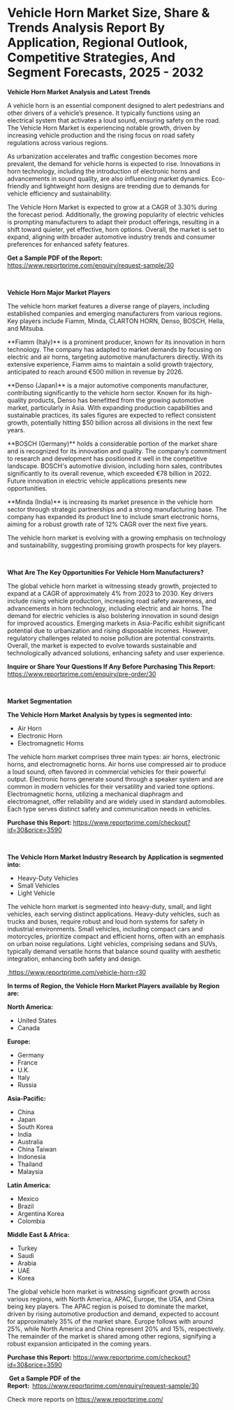 <p><h1>Vehicle Horn Market Size, Share & Trends Analysis Report By Application, Regional Outlook, Competitive Strategies, And Segment Forecasts, 2025 - 2032</h1></p><p><strong>Vehicle Horn Market Analysis and Latest Trends</strong></p>
<p><p>A vehicle horn is an essential component designed to alert pedestrians and other drivers of a vehicle’s presence. It typically functions using an electrical system that activates a loud sound, ensuring safety on the road. The Vehicle Horn Market is experiencing notable growth, driven by increasing vehicle production and the rising focus on road safety regulations across various regions.</p><p>As urbanization accelerates and traffic congestion becomes more prevalent, the demand for vehicle horns is expected to rise. Innovations in horn technology, including the introduction of electronic horns and advancements in sound quality, are also influencing market dynamics. Eco-friendly and lightweight horn designs are trending due to demands for vehicle efficiency and sustainability.</p><p>The Vehicle Horn Market is expected to grow at a CAGR of 3.30% during the forecast period. Additionally, the growing popularity of electric vehicles is prompting manufacturers to adapt their product offerings, resulting in a shift toward quieter, yet effective, horn options. Overall, the market is set to expand, aligning with broader automotive industry trends and consumer preferences for enhanced safety features.</p></p>
<p><strong>Get a Sample PDF of the Report:&nbsp;</strong> <a href="https://www.reportprime.com/enquiry/request-sample/30?utm_campaign=3071&utm_medium=2&utm_source=Github&utm_content=ia&utm_term=17032025&utm_id=vehicle-horn">https://www.reportprime.com/enquiry/request-sample/30</a></p>
<p>&nbsp;</p>
<p><strong>Vehicle Horn Major Market Players</strong></p>
<p><p>The vehicle horn market features a diverse range of players, including established companies and emerging manufacturers from various regions. Key players include Fiamm, Minda, CLARTON HORN, Denso, BOSCH, Hella, and Mitsuba.</p><p>**Fiamm (Italy)** is a prominent producer, known for its innovation in horn technology. The company has adapted to market demands by focusing on electric and air horns, targeting automotive manufacturers directly. With its extensive experience, Fiamm aims to maintain a solid growth trajectory, anticipated to reach around €500 million in revenue by 2026.</p><p>**Denso (Japan)** is a major automotive components manufacturer, contributing significantly to the vehicle horn sector. Known for its high-quality products, Denso has benefitted from the growing automotive market, particularly in Asia. With expanding production capabilities and sustainable practices, its sales figures are expected to reflect consistent growth, potentially hitting $50 billion across all divisions in the next few years.</p><p>**BOSCH (Germany)** holds a considerable portion of the market share and is recognized for its innovation and quality. The company’s commitment to research and development has positioned it well in the competitive landscape. BOSCH's automotive division, including horn sales, contributes significantly to its overall revenue, which exceeded €78 billion in 2022. Future innovation in electric vehicle applications presents new opportunities.</p><p>**Minda (India)** is increasing its market presence in the vehicle horn sector through strategic partnerships and a strong manufacturing base. The company has expanded its product line to include smart electronic horns, aiming for a robust growth rate of 12% CAGR over the next five years.</p><p>The vehicle horn market is evolving with a growing emphasis on technology and sustainability, suggesting promising growth prospects for key players. </p></p>
<p>&nbsp;</p>
<p><strong>What Are The Key Opportunities For Vehicle Horn Manufacturers?</strong></p>
<p><p>The global vehicle horn market is witnessing steady growth, projected to expand at a CAGR of approximately 4% from 2023 to 2030. Key drivers include rising vehicle production, increasing road safety awareness, and advancements in horn technology, including electric and air horns. The demand for electric vehicles is also bolstering innovation in sound design for improved acoustics. Emerging markets in Asia-Pacific exhibit significant potential due to urbanization and rising disposable incomes. However, regulatory challenges related to noise pollution are potential constraints. Overall, the market is expected to evolve towards sustainable and technologically advanced solutions, enhancing safety and user experience.</p></p>
<p><strong>Inquire or Share Your Questions If Any Before Purchasing This Report:</strong> <a href="https://www.reportprime.com/enquiry/pre-order/30?utm_campaign=3071&utm_medium=2&utm_source=Github&utm_content=ia&utm_term=17032025&utm_id=vehicle-horn">https://www.reportprime.com/enquiry/pre-order/30</a></p>
<p>&nbsp;</p>
<p><strong>Market Segmentation</strong></p>
<p><strong>The Vehicle Horn Market Analysis by types is segmented into:</strong></p>
<p><ul><li>Air Horn</li><li>Electronic Horn</li><li>Electromagnetic Horns</li></ul></p>
<p><p>The vehicle horn market comprises three main types: air horns, electronic horns, and electromagnetic horns. Air horns use compressed air to produce a loud sound, often favored in commercial vehicles for their powerful output. Electronic horns generate sound through a speaker system and are common in modern vehicles for their versatility and varied tone options. Electromagnetic horns, utilizing a mechanical diaphragm and electromagnet, offer reliability and are widely used in standard automobiles. Each type serves distinct safety and communication needs in vehicles.</p></p>
<p><strong>Purchase this Report:&nbsp;</strong><a href="https://www.reportprime.com/checkout?id=30&price=3590&utm_campaign=3071&utm_medium=2&utm_source=Github&utm_content=ia&utm_term=17032025&utm_id=vehicle-horn">https://www.reportprime.com/checkout?id=30&price=3590</a></p>
<p>&nbsp;</p>
<p><strong>The Vehicle Horn Market Industry Research by Application is segmented into:</strong></p>
<p><ul><li>Heavy-Duty Vehicles</li><li>Small Vehicles</li><li>Light Vehicle</li></ul></p>
<p><p>The vehicle horn market is segmented into heavy-duty, small, and light vehicles, each serving distinct applications. Heavy-duty vehicles, such as trucks and buses, require robust and loud horn systems for safety in industrial environments. Small vehicles, including compact cars and motorcycles, prioritize compact and efficient horns, often with an emphasis on urban noise regulations. Light vehicles, comprising sedans and SUVs, typically demand versatile horns that balance sound quality with aesthetic integration, enhancing both safety and design.</p></p>
<p><a href="https://www.reportprime.com/vehicle-horn-r30?utm_campaign=3071&utm_medium=2&utm_source=Github&utm_content=ia&utm_term=17032025&utm_id=vehicle-horn">&nbsp;https://www.reportprime.com/vehicle-horn-r30</a></p>
<p><strong>In terms of Region, the Vehicle Horn Market Players available by Region are:</strong></p>
<p>
    <p> <strong> North America: </strong>
        <ul>
            <li>United States</li>
            <li>Canada</li>
        </ul>
        </p> 
    <p> <strong> Europe: </strong>
        <ul>
            <li>Germany</li>
            <li>France</li>
            <li>U.K.</li>
            <li>Italy</li>
            <li>Russia</li>
        </ul>
        </p> 
    <p> <strong> Asia-Pacific: </strong>
        <ul>
            <li>China</li>
            <li>Japan</li>
            <li>South Korea</li>
            <li>India</li>
            <li>Australia</li>
            <li>China Taiwan</li>
            <li>Indonesia</li>
            <li>Thailand</li>
            <li>Malaysia</li>
        </ul>
        </p> 
    <p> <strong> Latin America: </strong>
        <ul>
            <li>Mexico</li>
            <li>Brazil</li>
            <li>Argentina Korea</li>
            <li>Colombia</li>
        </ul>
        </p> 
    <p> <strong> Middle East & Africa: </strong>
        <ul>
            <li>Turkey</li>
            <li>Saudi</li>
            <li>Arabia</li>
            <li>UAE</li>
            <li>Korea</li>
        </ul>
    </p>
    </p>
<p><p>The global vehicle horn market is witnessing significant growth across various regions, with North America, APAC, Europe, the USA, and China being key players. The APAC region is poised to dominate the market, driven by rising automotive production and demand, expected to account for approximately 35% of the market share. Europe follows with around 25%, while North America and China represent 20% and 15%, respectively. The remainder of the market is shared among other regions, signifying a robust expansion anticipated in the coming years.</p></p>
<p><strong>Purchase this Report: </strong><a href="https://www.reportprime.com/checkout?id=30&price=3590&utm_campaign=3071&utm_medium=2&utm_source=Github&utm_content=ia&utm_term=17032025&utm_id=vehicle-horn">https://www.reportprime.com/checkout?id=30&price=3590</a></p>
<p>&nbsp;<strong>Get a Sample PDF of the Report:&nbsp;&nbsp;</strong><a href="https://www.reportprime.com/enquiry/request-sample/30?utm_campaign=3071&utm_medium=2&utm_source=Github&utm_content=ia&utm_term=17032025&utm_id=vehicle-horn">https://www.reportprime.com/enquiry/request-sample/30</a></p>
<p><strong></strong></p>
<p>Check more reports on <a href="https://www.reportprime.com/?utm_campaign=3071&utm_medium=2&utm_source=Github&utm_content=ia&utm_term=17032025&utm_id=vehicle-horn">https://www.reportprime.com/</a></p>